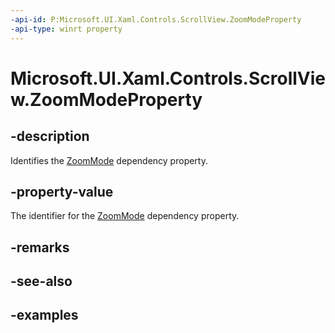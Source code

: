 ```yaml
---
-api-id: P:Microsoft.UI.Xaml.Controls.ScrollView.ZoomModeProperty
-api-type: winrt property
---
```


# Microsoft.UI.Xaml.Controls.ScrollView.ZoomModeProperty

<!--
public static Microsoft.UI.Xaml.DependencyProperty ZoomModeProperty { get; }
-->


## -description

Identifies the [ZoomMode](scrollview_zoommode.md) dependency property.

## -property-value

The identifier for the [ZoomMode](scrollview_zoommode.md) dependency property.

## -remarks

## -see-also

## -examples


